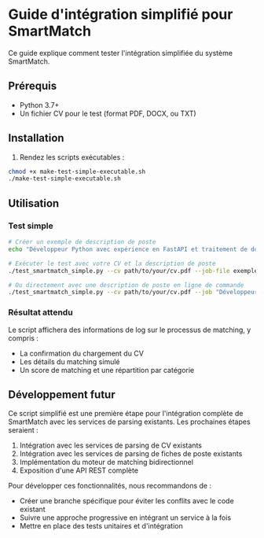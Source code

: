 # Guide d'intégration simplifié pour SmartMatch

Ce guide explique comment tester l'intégration simplifiée du système SmartMatch.

## Prérequis

- Python 3.7+
- Un fichier CV pour le test (format PDF, DOCX, ou TXT)

## Installation

1. Rendez les scripts exécutables :
```bash
chmod +x make-test-simple-executable.sh
./make-test-simple-executable.sh
```

## Utilisation

### Test simple

```bash
# Créer un exemple de description de poste
echo "Développeur Python avec expérience en FastAPI et traitement de données." > exemple_job.txt

# Exécuter le test avec votre CV et la description de poste
./test_smartmatch_simple.py --cv path/to/your/cv.pdf --job-file exemple_job.txt

# Ou directement avec une description de poste en ligne de commande
./test_smartmatch_simple.py --cv path/to/your/cv.pdf --job "Développeur Python avec expérience en FastAPI et traitement de données."
```

### Résultat attendu

Le script affichera des informations de log sur le processus de matching, y compris :
- La confirmation du chargement du CV
- Les détails du matching simulé
- Un score de matching et une répartition par catégorie

## Développement futur

Ce script simplifié est une première étape pour l'intégration complète de SmartMatch avec les services de parsing existants. Les prochaines étapes seraient :

1. Intégration avec les services de parsing de CV existants
2. Intégration avec les services de parsing de fiches de poste existants
3. Implémentation du moteur de matching bidirectionnel
4. Exposition d'une API REST complète

Pour développer ces fonctionnalités, nous recommandons de :
- Créer une branche spécifique pour éviter les conflits avec le code existant
- Suivre une approche progressive en intégrant un service à la fois
- Mettre en place des tests unitaires et d'intégration
